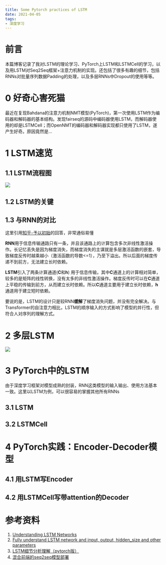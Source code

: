 ```yaml
---
title: Some Pytorch practices of LSTM
date: 2021-04-05
tags:
- 深度学习
---
```


# 前言
本篇博客记录了我对LSTM的理论学习、PyTorch上LSTM和LSTMCell的学习，以及用LSTM对Seq2Seq框架+注意力机制的实现。还包括了很多有趣的细节，包括RNNs对批量序列数据Padding的处理，以及多层RNNs中Dropout的使用等等。

# 0 好奇心害死猫
最近在复现Bahdana的注意力机制NMT模型(PyTorch)，第一次使用LSTM作为编码器和解码器的基本结构。发现fairseq的源码中编码器使用LSTM，而解码器使用的却是LSTMCell；而OpenNMT的编码器和解码器实现都只使用了LSTM，遂产生好奇。原因竟然是...

# 1 LSTM速览
## 1.1 LSTM流程图
![](https://i.loli.net/2021/04/05/pCeGQALRIy2NVoc.png)

## 1.2 LSTM的关键
## 1.3 与RNN的对比
这里引用[知乎-予以初始](https://www.zhihu.com/question/439243827/answer/1712516368)的回答，非常通俗易懂

**RNN**用于信息传输通路只有一条，并且该通路上的计算包含多次非线性激活操作。长记忆丢失是因为梯度消失，而梯度消失的主谋就是多层激活函数的嵌套，导致梯度反传时越乘越小（激活函数的导数<=1），乃至下溢出。所以后面的梯度传递不到前方，无法建立长时依赖。

**LSTM**引入了两条计算通道(**C**和**h**) 用于信息传输，其中**C**通道上的计算相对简单，较多的是矩阵的线性转换，没有太多的非线性激活操作。梯度反传时可以在**C**通道上平稳的传输到前方，从而建立长时依赖。所以**C**通道主要用于建立长时依赖，**h**通道用于建立短时依赖。

要说的是，LSTM的设计只是较RNN**缓解**了梯度消失问题，并没有完全解决。与Transformer的自注意力相比，LSTM的顺序输入的方式影响了模型的并行性，但符合人对序列的理解方式。

# 2 多层LSTM
![](https://i.loli.net/2021/04/05/scw8fu5I27DQjSN.png)

# 3 PyTorch中的LSTM
由于深度学习框架对模型成熟的封装，RNN这类模型的输入输出、使用方法基本一致。这里以LSTM为例，可以很容易的掌握其他所有RNNs
## 3.1 LSTM

## 3.2 LSTMCell

# 4 PyTorch实践：Encoder-Decoder模型
## 4.1 用LSTM写Encoder
## 4.2 用LSTMCell写带attention的Decoder

# 参考资料
1. [Understanding LSTM Networks](http://colah.github.io/posts/2015-08-Understanding-LSTMs/)
2. [Fully understand LSTM network and input, output, hidden_size and other parameters](https://programmersought.com/article/91264364976/)
3. [LSTM细节分析理解（pytorch版）](https://zhuanlan.zhihu.com/p/79064602)
4. [混合前端的seq2seq模型部署](https://cloud.tencent.com/developer/article/1507554)